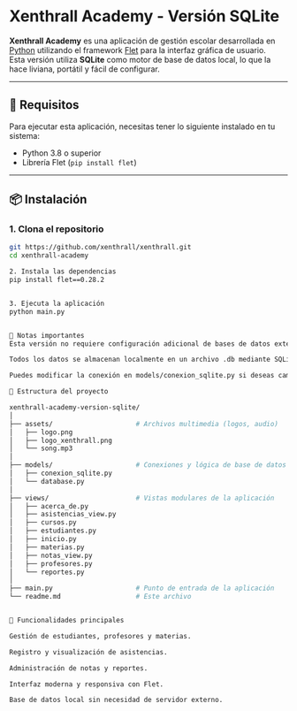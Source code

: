 # Xenthrall Academy - Versión SQLite

**Xenthrall Academy** es una aplicación de gestión escolar desarrollada en [Python](https://www.python.org/) utilizando el framework [Flet](https://flet.dev/) para la interfaz gráfica de usuario.  
Esta versión utiliza **SQLite** como motor de base de datos local, lo que la hace liviana, portátil y fácil de configurar.

---

## 🧰 Requisitos

Para ejecutar esta aplicación, necesitas tener lo siguiente instalado en tu sistema:

- Python 3.8 o superior
- Librería Flet (`pip install flet`)

---

## 📦 Instalación

### 1. Clona el repositorio

```bash
git https://github.com/xenthrall/xenthrall.git
cd xenthrall-academy

2. Instala las dependencias
pip install flet==0.28.2


3. Ejecuta la aplicación
python main.py


🧾 Notas importantes
Esta versión no requiere configuración adicional de bases de datos externas.

Todos los datos se almacenan localmente en un archivo .db mediante SQLite.

Puedes modificar la conexión en models/conexion_sqlite.py si deseas cambiar la ruta o nombre del archivo de base de datos.

📁 Estructura del proyecto

xenthrall-academy-version-sqlite/
│
├── assets/                     # Archivos multimedia (logos, audio)
│   ├── logo.png
│   ├── logo_xenthrall.png
│   └── song.mp3
│
├── models/                     # Conexiones y lógica de base de datos
│   ├── conexion_sqlite.py
│   └── database.py
│
├── views/                      # Vistas modulares de la aplicación
│   ├── acerca_de.py
│   ├── asistencias_view.py
│   ├── cursos.py
│   ├── estudiantes.py
│   ├── inicio.py
│   ├── materias.py
│   ├── notas_view.py
│   ├── profesores.py
│   └── reportes.py
│
├── main.py                     # Punto de entrada de la aplicación
└── readme.md                   # Este archivo


🚀 Funcionalidades principales

Gestión de estudiantes, profesores y materias.

Registro y visualización de asistencias.

Administración de notas y reportes.

Interfaz moderna y responsiva con Flet.

Base de datos local sin necesidad de servidor externo.

